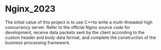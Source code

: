 # Nginx_2023
The initial value of this project is to use C++to write a multi-threaded high concurrency server. Refer to the official Nginx source code for development, receive data packets sent by the client according to the custom header and body data format, and complete the construction of the business processing framework.
